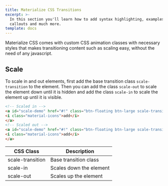 ```yaml
---
title: Materialize CSS Transitions	
excerpt: >-
  In this section you'll learn how to add syntax highlighting, examples,
  callouts and much more.
template: docs
---
```

Materialize CSS comes with custom CSS animation classes with necessary styles that makes transitioning content such as scaling easy, without the need of any javascript. 

## Scale

To scale in and out elements, first add the base transition class `scale-transition` to the element. Then you can add the class `scale-out` to scale the element down until it is hidden and add the class `scale-in` to scale the element up until it is visible.

```html
<!-- Scaled in -->
<a id="scale-demo" href="#!" class="btn-floating btn-large scale-transition">
<i class="material-icons">add</i>
</a>
<!-- Scaled out -->
<a id="scale-demo" href="#!" class="btn-floating btn-large scale-transition scale-out">
<i class="material-icons">add</i>
</a>
```

| CSS Class | Description                                |
|-----------|--------------------------------------------|
| scale-transition  | Base transition class |
| scale-in  | Scales down the element |
| scale-out | Scales up the element	 |
